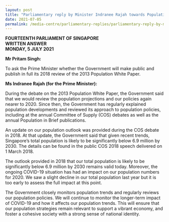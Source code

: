 ```yaml
---
layout: post
title: "Parliamentary reply by Minister Indranee Rajah towards Population Trends and Policies"
date: 2021-07-05
permalink: /media-centre/parliamentary-replies/parliamentary-reply-by-minister-indranee-rajah-towards-population-trends-and-policies/
---
```


**FOURTEENTH PARLIAMENT OF SINGAPORE**  
**WRITTEN ANSWER**  
**MONDAY, 5 JULY 2021**

**Mr Pritam Singh:**

To ask the Prime Minister whether the Government will make public and publish in full its 2018 review of the 2013 Population White Paper.

**Ms Indranee Rajah (for the Prime Minister):** 

During the debate on the 2013 Population White Paper, the Government said that we would review the population projections and our policies again nearer to 2020. Since then, the Government has regularly explained population developments and reviewed its approach to population policies, including at the annual Committee of Supply (COS) debates as well as the annual Population in Brief publications. 

An update on our population outlook was provided during the COS debate in 2018. At that update, the Government said that given recent trends, Singapore’s total population is likely to be significantly below 6.9 million by 2030. The details can be found in the public COS 2018 speech delivered on 1 March 2018. 

The outlook provided in 2018 that our total population is likely to be significantly below 6.9 million by 2030 remains valid today. Moreover, the ongoing COVID-19 situation has had an impact on our population numbers for 2020. We saw a slight decline in our total population last year but it is too early to assess the full impact at this point. 

The Government closely monitors population trends and regularly reviews our population policies. We will continue to monitor the longer-term impact of COVID-19 and how it affects our population trends. This will ensure that our population strategies remain relevant to support a vibrant economy, and foster a cohesive society with a strong sense of national identity.  

